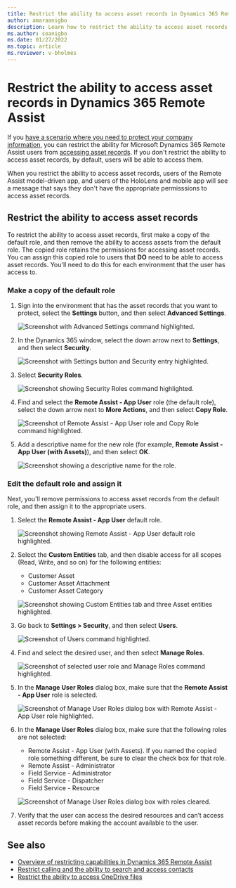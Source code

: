```yaml
---
title: Restrict the ability to access asset records in Dynamics 365 Remote Assist
author: amaraanigbo
description: Learn how to restrict the ability to access asset records in Microsoft Dynamics 365 Remote Assist
ms.author: soanigbo
ms.date: 01/27/2022
ms.topic: article
ms.reviewer: v-bholmes
---
```


# Restrict the ability to access asset records in Dynamics 365 Remote Assist

If you [have a scenario where you need to protect your company information](restricted-mode-overview.md), you can restrict the ability for Microsoft Dynamics 365 Remote Assist users from [accessing asset records](asset-capture-overview.md). If you don't restrict the ability to access asset records, by default, users will be able to access them. 

When you restrict the ability to access asset records, users of the Remote Assist model-driven app, and users of the HoloLens and mobile app will see a message that says they don't have the appropriate permisssions to access asset records. 

## Restrict the ability to access asset records

To restrict the ability to access asset records, first make a copy of the default role, and then remove the ability to access assets from the default role. The copied role retains the permissions for accessing asset records. You can assign this copied role to users that **DO** need to be able to access asset records. You'll need to do this for each environment that the user has access to. 

### Make a copy of the default role

1. Sign into the environment that has the asset records that you want to protect, select the **Settings** button, and then select **Advanced Settings**.

    ![Screenshot with Advanced Settings command highlighted.](media/restricted-mode-assets-advanced-settings.jpg "Screenshot with Advanced Settings command highlighted")

2. In the Dynamics 365 window, select the down arrow next to **Settings**, and then select **Security**.

     ![Screenshot with Settings button and Security entry highlighted.](media/restricted-mode-assets-security.jpg "Screenshot with Settings button and Security entry highlighted")

3. Select **Security Roles**.

     ![Screenshot showing Security Roles command highlighted.](media/restricted-mode-assets-security-roles.jpg "Screenshot showing Security Roles command highlighted")

4. Find and select the **Remote Assist - App User** role (the default role), select the down arrow next to **More Actions**, and then select **Copy Role**.

     ![Screenshot of Remote Assist - App User role and Copy Role command highlighted.](media/restricted-mode-assets-copy-role.jpg "Screenshot of Remote Assist - App User role and Copy Role command highlighted")
    
5. Add a descriptive name for the new role (for example, **Remote Assist - App User (with Assets)**), and then select **OK**.

     ![Screenshot showing a descriptive name for the role.](media/restricted-mode-assets-describe-new-role.jpg "Screenshot showing a descriptive name for the role")
     
### Edit the default role and assign it

Next, you'll remove permissions to access asset records from the default role, and then assign it to the appropriate users.  

1. Select the **Remote Assist - App User** default role. 

     ![Screenshot showing Remote Assist - App User default role highlighted.](media/restricted-mode-assets-select-default-role.jpg "Screenshot showing Remote Assist - App User default role highlighted")

2. Select the **Custom Entities** tab, and then disable access for all scopes (Read, Write, and so on) for the following entities:

    - Customer Asset
    - Customer Asset Attachment
    - Customer Asset Category

     ![Screenshot showing Custom Entities tab and three Asset entities highlighted.](media/restricted-mode-assets-custom-entities.jpg "Screenshot showing Custom Entities tab and three Asset entities highlighted")

3. Go back to **Settings > Security**, and then select **Users**.

     ![Screenshot of Users command highlighted.](media/restricted-mode-assets-users.jpg "Screenshot of Users command highlighted")

4. Find and select the desired user, and then select **Manage Roles**.

     ![Screenshot of selected user role and Manage Roles command highlighted.](media/restricted-mode-assets-manage-roles.jpg "Screenshot of selected user role and Manage Roles command highlighted")

5. In the **Manage User Roles** dialog box, make sure that the **Remote Assist - App User** role is selected.

     ![Screenshot of Manage User Roles dialog box with Remote Assist - App User role highlighted.](media/restricted-mode-assets-selected-role.jpg "Screenshot of Manage User Roles dialog box with Remote Assist - App User role highlighted")

6. In the **Manage User Roles** dialog box, make sure that the following roles are not selected:

    - Remote Assist - App User (with Assets). If you named the copied role something different, be sure to clear the check box for that role. 
    - Remote Assist - Administrator
    - Field Service - Administrator
    - Field Service - Dispatcher
    - Field Service - Resource

     ![Screenshot of Manage User Roles dialog box with roles cleared.](media/restricted-mode-assets-cleared-roles.jpg "Screenshot of Manage User Roles dialog box with roles cleared")

7. Verify that the user can access the desired resources and can’t access asset records before making the account available to the user.

## See also

- [Overview of restricting capabilities in Dynamics 365 Remote Assist](restricted-mode-overview.md)
- [Restrict calling and the ability to search and access contacts](restricted-mode-calling.md)
- [Restrict the ability to access OneDrive files](restricted-mode-files.md)
